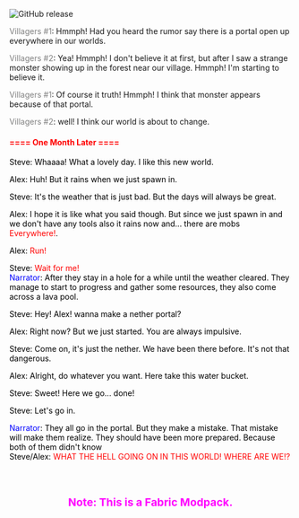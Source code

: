 ![GitHub release](https://img.shields.io/github/release/GoodDay360/Dont_Have_Name.svg)

<p><span style="color: #808080;">Villagers #1</span>: Hmmph! Had you heard the rumor say there is a portal open up everywhere in our worlds.&nbsp;&nbsp;</p>
<p><span style="color: #808080;">Villagers #2</span>: Yea!&nbsp;Hmmph! I don't believe it at first, but after I saw a strange monster showing up in the forest near our village.&nbsp;Hmmph! I'm starting to believe it.&nbsp;&nbsp;</p>
<p><span style="color: #808080;">Villagers #1</span>: Of course it truth! Hmmph! I think that monster appears because of that portal.&nbsp;&nbsp;</p>
<p><span style="color: #808080;">Villagers #2</span>: well! I think our world is about to change.&nbsp;&nbsp;</p>
<h4><span style="color: #ff0000;">==== One Month Later ====&nbsp;&nbsp;</span></h4>
<p><span style="color: #000000;">Steve: Whaaaa! What a lovely day. I like this new world.&nbsp;&nbsp;</span></p>
<p><span style="color: #000000;">Alex:&nbsp;Huh! But it rains when we just spawn in.&nbsp;&nbsp;</span></p>
<p><span style="color: #000000;">Steve:&nbsp;It's the weather that is just bad. But the days will always be great.&nbsp;&nbsp;</span></p>
<p><span style="color: #000000;">Alex: I hope it is like what you said though. But since we just spawn in and we don't have any tools also it rains now and... there are mobs <span style="color: #ff0000;">Everywhere!</span>.&nbsp;&nbsp;</span></p>
<p><span style="color: #000000;">Alex: <span style="color: #ff0000;">Run!&nbsp;&nbsp;</span></span></p>
<p><span style="color: #000000;">Steve: <span style="color: #ff0000;">Wait for me!&nbsp;&nbsp;</span></span><br /><span style="color: #000000;"><span style="color: #0000ff;">Narrator</span>: After they stay in a hole for a while until the weather cleared. They manage to start to progress and gather some resources, they also come across a lava pool.&nbsp;&nbsp;</span></p>
<p><span style="color: #000000;">Steve: Hey! Alex! wanna make a nether portal?&nbsp;&nbsp;</span></p>
<p><span style="color: #000000;">Alex: Right now? But we just started. You are always impulsive.&nbsp;&nbsp;</span></p>
<p><span style="color: #000000;">Steve: Come on, it's just the nether. We have been there before. It's not that dangerous.&nbsp;&nbsp;</span></p>
<p><span style="color: #000000;">Alex: Alright, do whatever you want. Here take this water bucket.&nbsp;&nbsp;</span></p>
<p><span style="color: #000000;">Steve: Sweet! Here we go... done!&nbsp;&nbsp;</span></p>
<p><span style="color: #000000;">Steve: Let's go in.&nbsp;&nbsp;</span></p>
<p><span style="color: #ff00ff;"><span style="color: #0000ff;">Narrator</span><span style="color: #000000;">:</span> <span style="color: #000000;">They all go in the portal. But they make a mistake. That mistake will make them realize. They should have been more prepared. Because both of them didn't know&nbsp;&nbsp;</span></span><br /><span style="color: #000000;">Steve/Alex</span>: <span style="color: #ff0000;">WHAT THE HELL GOING ON IN THIS WORLD! WHERE ARE WE!?</span></p>
<p>&nbsp;</p>
<h2 style="text-align: center;"><span style="font-size: 1.2rem;"><strong><span style="color: #ff00ff;">Note: This is a Fabric Modpack.</span></strong></span></h2>
